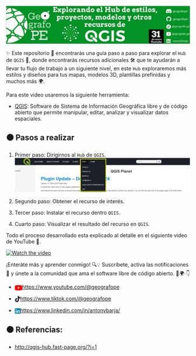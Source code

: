<img src="img/banner.jpg">

✨ Este repositorio 📁 encontrarás una guía paso a paso para explorar el `Hub` de `QGIS` 🚀, donde encontrarás recursos adicionales 🛠️ que te ayudarán a llevar tu flujo de trabajo a un siguiente nivel, en este `Hub` exploraremos más estilos y diseños para tus mapas, modelos 3D, plantillas prefinidas y muchos más 🌍.


Para este video usaremos la siguiente herramienta:

- [QGIS](https://www.qgis.org/): Software de Sistema de Información Geográfica libre y de código abierto que permite manipular, editar, analizar y visualizar datos espaciales.


## ⚫ Pasos a realizar 

1. Primer paso: Dirigirnos al `Hub` de `QGIS`.
[![](img/hub_menu.png)](https://plugins.qgis.org/planet/)      

2. Segundo paso: Obtener el recurso de interés.
3. Tercer paso: Instalar el recurso dentro `QGIS`.
4. Cuarto paso: Visualizar el resultado del recurso en `QGIS`.


Todo el proceso desarrollado esta explicado al detalle en el siguiente video de YouTube 🎥.

[![Watch the video](https://img.youtube.com/vi/sOSiwO7qBts/0.jpg)](https://youtu.be/kWKaF6c-ydI?si=sOSiwO7qBts)


¡Enteráte más y aprender conmigo! 🔍💡 Suscríbete, activa las notificaciones 🔔 y únete a la comunidad que ama el software libre de código abierto. 🌟🌍 👇
- <img src='https://raw.githubusercontent.com/geografope/recursos/d7be118ef25f46cb6f748d623012bcc9c8e76db6/youtube.svg' width=20 align='center'>https://www.youtube.com/@geografope

- <img src='https://raw.githubusercontent.com/geografope/recursos/d7be118ef25f46cb6f748d623012bcc9c8e76db6/tiktok.svg' width=15 align='center'>https://www.tiktok.com/@geografope

- <img src='https://raw.githubusercontent.com/geografope/recursos/d7be118ef25f46cb6f748d623012bcc9c8e76db6/linkedin.svg' width=15 align='center'>https://www.linkedin.com/in/antonybarja/

## ⚫ Referencias:
 - http://qgis-hub.fast-page.org/?i=1

